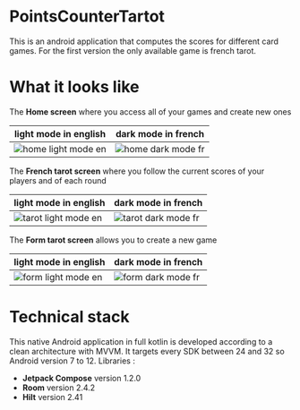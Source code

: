 # PointsCounterTartot

This is an android application that computes the scores for different card games.
For the first version the only available game is french tarot. 

# What it looks like

The **Home screen** where you access all of your games and create new ones

| light mode in english | dark mode in french |
|-------------------|-------------------|
| ![home light mode en](https://github.com/Hsb511/PointsCounterTartot/screenshots/v1/home_light_en.jpg?raw=true) | ![home dark mode fr](https://github.com/Hsb511/PointsCounterTartot/screenshots/v1/home_dark_fr.jpg?raw=true) |

The **French tarot screen** where you follow the current scores of your players and of each round

| light mode in english | dark mode in french |
|-------------------|-------------------|
| ![tarot light mode en](https://github.com/Hsb511/PointsCounterTartot/screenshots/v1/scores_light_en.jpg?raw=true) | ![tarot dark mode fr](https://github.com/Hsb511/PointsCounterTartot/screenshots/v1/scores_dark_fr.jpg?raw=true) |

The **Form tarot screen** allows you to create a new game

| light mode in english | dark mode in french |
|-------------------|-------------------|
| ![form light mode en](https://github.com/Hsb511/PointsCounterTartot/screenshots/v1/form_light_en.jpg?raw=true) | ![form dark mode fr](https://github.com/Hsb511/PointsCounterTartot/screenshots/v1/form_dark_fr.jpg?raw=true) |


# Technical stack

This native Android application in full kotlin is developed according to a clean architecture with MVVM.
It targets every SDK between 24 and 32 so Android version 7 to 12.
Libraries :
- **Jetpack Compose** version 1.2.0
- **Room** version 2.4.2
- **Hilt** version 2.41
